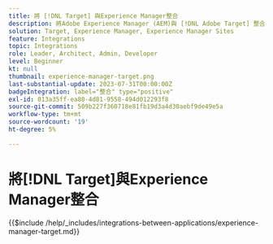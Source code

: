 ```yaml
---
title: 將 [!DNL Target] 與Experience Manager整合
description: 將Adobe Experience Manager (AEM)與 [!DNL Adobe Target] 整合，以提供個人化體驗。
solution: Target, Experience Manager, Experience Manager Sites
feature: Integrations
topic: Integrations
role: Leader, Architect, Admin, Developer
level: Beginner
kt: null
thumbnail: experience-manager-target.png
last-substantial-update: 2023-07-31T00:00:00Z
badgeIntegration: label="整合" type="positive"
exl-id: 013a35ff-ea80-4d81-9558-494d012293f8
source-git-commit: 509b227f360718e81fb19d3a4d30aebf9de49e5a
workflow-type: tm+mt
source-wordcount: '19'
ht-degree: 5%

---
```


# 將[!DNL Target]與Experience Manager整合

{{$include /help/_includes/integrations-between-applications/experience-manager-target.md}}
